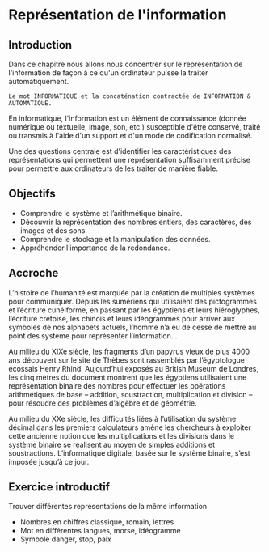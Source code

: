 # Représentation de l'information

## Introduction

Dans ce chapitre nous allons nous concentrer sur le représentation de l'information de façon à ce qu'un ordinateur puisse la traiter automatiquement.  

```{note}
Le mot INFORMATIQUE et la concaténation contractée de INFORMATION & AUTOMATIQUE.
```

En informatique, l'information est un élément de connaissance (donnée numérique ou textuelle, image, son, etc.) susceptible d'être conservé, traité ou transmis à l'aide d'un support et d'un mode de codification normalisé.

Une des questions centrale est d'identifier les caractéristiques des représentations qui permettent une représentation suffisamment précise pour permettre aux ordinateurs de les traiter de manière fiable.

## Objectifs

- Comprendre le système et l’arithmétique binaire.  
- Découvrir la représentation des nombres entiers, des caractères, des images et des sons.
- Comprendre le stockage et la manipulation des données.
- Appréhender l’importance de la redondance.

## Accroche

L’histoire de l’humanité est marquée par la création de multiples systèmes pour communiquer. Depuis les sumériens qui utilisaient des pictogrammes et l’écriture cunéiforme, en passant par les égyptiens et leurs hiéroglyphes, l’écriture crétoise, les chinois et leurs idéogrammes pour arriver aux symboles de nos alphabets actuels, l’homme n’a eu de cesse de mettre au point des système pour représenter l’information...

Au milieu du XIXe siècle, les fragments d’un papyrus vieux de plus 4000 ans découvert sur le site de Thèbes sont rassemblés par l’égyptologue écossais Henry Rhind. Aujourd’hui exposés au British Museum de Londres, les cinq mètres du document montrent que les égyptiens utilisaient une représentation binaire des nombres pour effectuer les opérations arithmétiques de base – addition, soustraction, multiplication et division – pour résoudre des problèmes d’algèbre et de géométrie.

Au milieu du XXe siècle, les difficultés liées à l’utilisation du système décimal dans les premiers calculateurs amène les chercheurs à exploiter cette ancienne notion que les multiplications et les divisions dans le système binaire se réalisent au moyen de simples additions et soustractions. L’informatique digitale, basée sur le système binaire, s’est imposée jusqu’à ce jour. 

## Exercice introductif

Trouver différentes représentations de la même information

* Nombres en chiffres classique, romain, lettres
* Mot en différentes langues, morse, idéogramme
* Symbole danger, stop, paix
